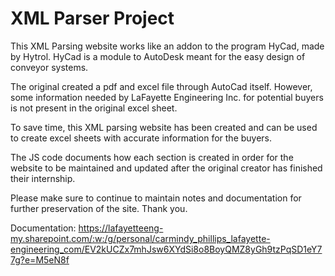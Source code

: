 # XML Parser Project

  This XML Parsing website works like an addon to the program HyCad, made by Hytrol. HyCad is a module to AutoDesk meant for the easy design of conveyor systems.
  
  The original created a pdf and excel file through AutoCad itself. However, some information needed by LaFayette Engineering Inc. for potential buyers is not present in the original excel sheet.

  To save time, this XML parsing website has been created and can be used to create excel sheets with accurate information for the buyers.

  The JS code documents how each section is created in order for the website to be maintained and updated after the original creator has finished their internship.

  Please make sure to continue to maintain notes and documentation for further preservation of the site. Thank you.

  Documentation: https://lafayetteeng-my.sharepoint.com/:w:/g/personal/carmindy_phillips_lafayette-engineering_com/EV2kUCZx7mhJsw6XYdSi8o8BoyQMZ8yGh9tzPqSD1eY77g?e=M5eN8f
